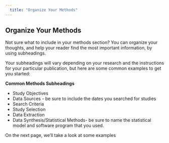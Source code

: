 ```yaml
---
  title: "Organize Your Methods"
---
```


## Organize Your Methods

Not sure what to include in your methods section? You can organize your thoughts, and help your reader find the most important information, by using subheadings. 

Your subheadings will vary depending on your research and the instructions for your particular publication, but here are some common examples to get you started:

**Common Methods Subheadings**

- Study Objectives
- Data Sources - be sure to include the dates you searched for studies
- Search Criteria
- Study Selection 
- Data Extraction 
- Data Synthesis/Statistical Methods- be sure to name the statistical model and software program that you used.

On the next page, we’ll take a look at some examples
